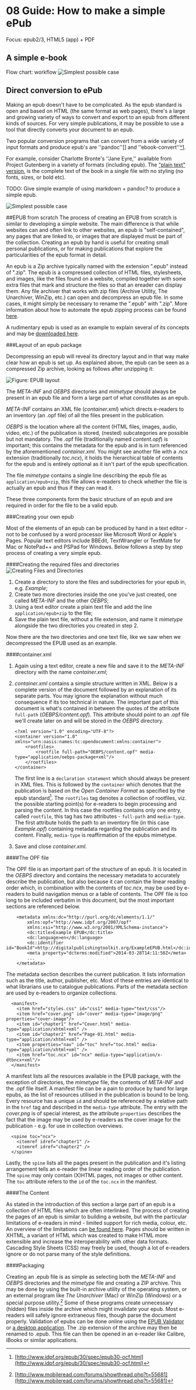 # 08 Guide: How to make a simple ePub

Focus: epub2/3, HTML5 (app) + PDF

<!--example Manifesto, El Lissitzky-->
    

## A simple e-book 
Flow chart: workflow <!-- Loes & Kimmy-->
![Simplest possible case](../images/_in_progress/08_markdowntoepub_simple "simple")

## Direct conversion to ePub



Making an epub doesn't have to be complicated. As the epub standard is open and based on HTML (the same format as web pages), there's a large and growing variety of ways to convert and export to an epub from different kinds of sources. For very simple publications, it may be possible to use a tool that directly converts your document to an epub.

Two popular conversion programs that can convert from a wide variety of input formats and produce epub's are ''pandoc''[] and ''ebook-convert''[^1](http://manual.calibre-ebook.com/cli/ebook-convert.html). 

For example, consider Charlotte Bronte's ''Jane Eyre,'' available from Project Gutenberg in a variety of formats (including epub). The ["plain text" version](http://www.gutenberg.org/cache/epub/1260/pg1260.txt), is the complete text of the book in a single file with no styling (no fonts, sizes, or bold etc).

TODO: Give simple example of using markdown + pandoc? to produce a simple epub.


![Simplest possible case](../images/_in_progress/08_markdown_to_epub "simple")
<!--where should this image go? What is it's purpose? There is also a small portion missing at the top-->

##EPUB from scratch
The process of creating an EPUB from scratch is similar to developing a simple website. The main difference is that while websites can and often link to other websites, an epub is "self-contained", any pages that are linked to, or images that are displayed must be part of the collection. Creating an epub by hand is useful for creating small personal publications, or for making publications that explore the particularities of the epub format in detail.

An epub is a Zip archive typically named with the extension ".epub" instead of ".zip". The epub is a compressed collection of HTML files, stylesheets, and images, like the files found on a website, compiled together with some extra files that mark and structure the files so that an ereader can display them. Any file archiver that works with zip files (Archive Utility, The Unarchiver, WinZip, etc.) can open and decompress an epub file. In some cases, it might simply be necessary to rename the ".epub" with ".zip". More information about how to automate the epub zipping process can be found [here](http://www.mobileread.com/forums/showthread.php?t=55681). 

A rudimentary epub is used as an example to explain several of its concepts and may be [downloaded here]().

###Layout of an epub package

Decompressing an epub will reveal its directory layout and in that way make clear how an epub is set up. As explained above, the epub can be seen as a compressed Zip archive, looking as follows after unzipping it:

![Figure: EPUB layout](../images/chapterabb_img.png "Figure: EPUB layout")

The *META-INF* and *OEBPS* directories and *mimetype* should always be present in an epub file and form a large part of what constitutes as an epub. 

*META-INF* contains an XML file (*container.xml*) which directs e-readers to an inventory (an .opf file) of all the files present in the publication.

*OEBPS* is the location where all the content (HTML files, images, audio, video, etc.) of the publication is stored, (nested) subcategories are possible but not mandatory. The .opf file (traditionally named *content.opf*) is important; this contains the metadata for the epub and is in turn referenced by the aforementioned *container.xml*. You might see another file with a .ncx extension (traditionally *toc.ncx*), it holds the hierarchical table of contents for the epub and is entirely optional as it isn't part of the epub specification.

The file *mimetype* contains a single line describing the epub file as `application/epub+zip`, this file allows e-readers to check whether the file is actually an epub and thus if they can read it.

These three components form the basic structure of an epub and are required in order for the file to be a valid epub.


###Creating your own epub

Most of the elements of an epub can be produced by hand in a text editor - not to be confused by a word processor like Microsoft Word or Apple's Pages. Popular text editors include BBEdit, TextWrangler or TextMate for Mac or NotePad++ and PSPad for Windows. Below follows a step by step process of creating a very simple epub.


####Creating the required files and directories
![Creating Files and Directories](../images/_in_progress/08_3_creating_files "Creating Files and Directories")
1. Create a directory to store the files and subdirectories for your epub in, e.g. *Example*;
2. Create two more directories inside the one you've just created, one called *META-INF* and the other *OEBPS*;
3. Using a text editor create a plain text file and add the line `application/epub+zip` to the file;
4. Save the plain text file, without a file extension, and name it *mimetype* alongside the two directories you created in step 2.

Now there are the two directories and one text file, like we saw when we decompressed the EPUB used as an example.


####container.xml

1. Again using a text editor, create a new file and save it to the *META-INF* directory with the name *container.xml*;
2. *container.xml* contains a simple structure written in XML. Below is a complete version of the document followed by an explanation of its separate parts. You may ignore the explanation without much consequence if its too technical in nature. The important part of this document is what's contained in between the quotes of the attribute `full-path` (*OEBPS/content.opf*). This attribute should point to an .opf file we'll create later on and will be stored in the *OEBPS* directory. <!--is het the attribute of the file die gestored gaat worden-->


	```
	<?xml version="1.0" encoding="UTF-8"?> 
	<container version="1.0" xmlns="urn:oasis:names:tc:opendocument:xmlns:container"> 
		<rootfiles>
			<rootfile full-path="OEBPS/content.opf" media-type="application/oebps-package+xml"/>
		</rootfiles>
	</container>
	```
	
	The first line is a `declaration statement` which should always be present in XML files. This is followed by the `container` which denotes that the publication is based on the *Open Container Format* as specified by the epub standard[^epub-standard]. The `rootfiles` tag denotes a collection of rootfiles, viz. the possible starting point(s) for e-readers to begin processing and parsing the content. In this case the rootfiles contains only one entry, called `rootfile`, this tag has two attributes - `full-path` and `media-type`. The first attribute holds the path to an inventory file (in this case *Example.opf*) containing metadata regarding the publication and its content. Finally, `media-type` is reaffirmation of the epubs mimetype.
3. Save and close *container.xml*.
	

####The OPF file

The OPF file is an important part of the structure of an epub. It is located in the *OEBPS* directory and contains the necessary metadata to accurately describe the publication, but also because it can contain the linear reading order which, in combination with the contents of *toc.ncx*, may be used by e-readers to build navigation menus or a table of contents. The OPF file is too long to be included verbatim in this document, but the most important sections are referenced below.

```
	<metadata xmlns:dc="http://purl.org/dc/elements/1.1/"
		xmlns:opf="http://www.idpf.org/2007/opf"
		xmlns:xsi="http://www.w3.org/2001/XMLSchema-instance">
		<dc:title>Example EPUB</dc:title>
		<dc:language>en</dc:language>
		<dc:identifier id="BookId">http://digitalpublishingtoolkit.org/ExampleEPUB.html</dc:identifier>
    	<meta property="dcterms:modified">2014-03-28T14:11:50Z</meta>
    	...
	</metadata>
```

The metadata section describes the current publication. It lists information such as the title, author, publisher, etc. Most of these entries are identical to what librarians use to catalogue publications. Parts of the metadata section are used by e-readers to organize collections.
	
```	
  <manifest>
    <item href="styles.css" id="css1" media-type="text/css"/>
    <item href="cover.png" id="cover" media-type="image/png" properties="cover-image"/>
	<item id="chapter1" href="Cover.html" media-type="application/xhtml+xml" />
	<item id="chapter2" href="Page-01.html" media-type="application/xhtml+xml" />
	<item properties="nav" id="toc" href="toc.html" media-type="application/xhtml+xml" />
    <item href="toc.ncx" id="ncx" media-type="application/x-dtbncx+xml"/>
  </manifest>
```

A manifest lists all the resources available in the EPUB package, with the exception of directories, the *mimetype* file, the contents of *META-INF* and the .opf file itself. A manifest file can be a pain to produce by hand for large epubs, as the list of resources utilised in the publication is bound to be long. Every resource has a unique `id` and should be referenced by a relative path in the `href` tag and described in the `media-type` attribute. The entry with the *cover.png* is of special interest, as the attribute `properties` describes the fact that the image may be used by e-readers as the cover image for the publication - e.g. for use in collection overviews.

```
  <spine toc="ncx">
  	<itemref idref="chapter1" />
  	<itemref idref="chapter2" />
  </spine>
```
Lastly, the `spine` lists all the pages present in the publication and it's listing arrangement tells an e-reader the linear reading order of the publication. The `spine` may only contain (X)HTML pages, not images or other content. The `toc` attribute refers to the `id`  of the `toc.ncx` in the manifest.
	

####The Content

As stated in the introduction of this section a large part of an epub is a collection of HTML files which are often interlinked. The process of creating the pages of an epub is similar to building a website, but with the particular limitations of e-readers in mind - limited support for rich media, colour, etc. An overview of the limitations can [be found here]().
Pages should be written in XHTML, a variant of HTML which was created to make HTML more extensible and increase the interoperability with other data formats. Cascading Style Sheets (CSS) may freely be used, though a lot of e-readers ignore or do not parse many of the style definitions.


####Packaging

Creating an .epub file is as simple as selecting both the *META-INF* and *OEBPS* directories and the *mimetype* file and creating a ZIP archive. This may be done by using the built-in archive utility of the operating system, or an external program like *The Unarchiver* (Mac) or WinZip (Windows) or a special purpose utility.[^epub-zip-unzip] Some of these programs create unnecessary (hidden) files inside the archive which might invalidate your epub. Most e-readers will safely ignore extraneous files, though parse the document properly. Validation of epubs can be done online using the [EPUB Validator](http://validator.idpf.org) or [a desktop application](http://www.pagina-online.de/produkte/epub-checker/). The .zip extension of the archive may then be renamed to .epub. This file can then be opened in an e-reader like Calibre, iBooks or similar applications.<!--misschien nog even uitleggen wat dat valideren dan is en waarom het er toe doet?-->



[^epub-standard]: [http://www.idpf.org/epub/30/spec/epub30-ocf.html](http://www.idpf.org/epub/30/spec/epub30-ocf.html)
[^epub-zip-unzip]: [http://www.mobileread.com/forums/showthread.php?t=55681](http://www.mobileread.com/forums/showthread.php?t=55681)





